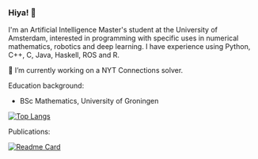 ### Hiya! 👋

I'm an Artificial Intelligence Master's student at the University of Amsterdam, interested in programming with specific uses in numerical mathematics, robotics and deep learning. 
I have experience using Python, C++, C, Java, Haskell, ROS and R.

🔭 I’m currently working on a NYT Connections solver.

Education background:
- BSc Mathematics, University of Groningen


[![Top Langs](https://github-readme-stats-lime-two-44.vercel.app/api/top-langs/?username=egerhether&layout=compact&hide=tex,makefile&langs_count=8&theme=transparent&hide_border=true)](https://github.com/egerhether/github-readme-stats)

Publications:

[![Readme Card](https://github-readme-stats-lime-two-44.vercel.app/api/pin/?username=aerdelez&repo=re-fvit&theme=transparent)](https://github.com/aerdelez/re-fvit)
